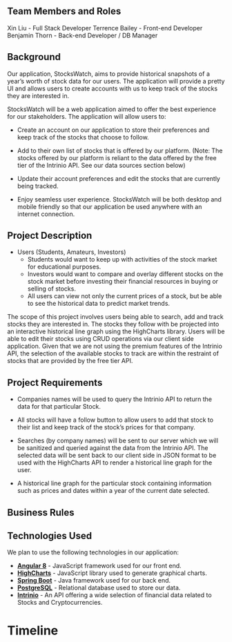 ## Team Members and Roles

Xin Liu - Full Stack Developer
Terrence Bailey - Front-end Developer  
Benjamin Thorn - Back-end Developer / DB Manager

## Background

Our application, StocksWatch, aims to provide historical snapshots of a year’s worth of stock data for our users. The application will provide a pretty UI and allows users to create accounts with us to keep track of the stocks they are interested in.

StocksWatch will be a web application aimed to offer the best experience for our stakeholders. The application will allow users to:


* Create an account on our application to store their preferences and keep track of the stocks that choose to follow.


* Add to their own list of stocks that is offered by our platform. (Note: The stocks offered by our platform is reliant to the data offered by the free tier of the Intrinio API. See our data sources section below)


* Update their account preferences and edit the stocks that are currently being tracked. 


* Enjoy seamless user experience. StocksWatch will be both desktop and mobile friendly so that our application be used anywhere with an internet connection. 

## Project Description 

- Users (Students, Amateurs, Investors)
	- Students would want to keep up with activities of the stock market for educational purposes.
	- Investors would want to compare and overlay different stocks on the stock market before investing their financial resources in buying or selling of stocks.
	- All users can view not only the current prices of a stock, but be able to see the historical data to predict market trends.

The scope of this project involves users being able to search, add and track stocks they are interested in. The stocks they follow with be projected into an interactive historical line graph using the HighCharts library. Users will be able to edit their stocks using CRUD operations via our client side application. Given that we are not using the premium features of the Intrinio API, the selection of the available stocks to track are within the restraint of stocks that are provided by the free tier API. 

## Project Requirements

* Companies names will be used to query the Intrinio API to return the data for that particular Stock.

* All stocks will have a follow button to allow users to add that stock to their list and keep track of the stock’s prices for that company.

* Searches (by company names) will be sent to our server which we will be sanitized and queried against the data from the Intrinio API. The selected data will be sent back to our client side in JSON format to be used with the HighCharts API to render a historical line graph for the user. 

* A historical line graph for the particular stock containing information such as prices and dates within a year of the current date selected. 

## Business Rules 


## Technologies Used

We plan to use the following technologies in our application: 
* __[Angular 8](https://angular.io/)__ - JavaScript framework used for our front end.
* __[HighCharts](https://www.highcharts.com/)__ - JavaScript library used to generate graphical charts.
* __[Spring Boot](https://spring.io/projects/spring-boot)__ - Java framework used for our back end. 
* __[PostgreSQL](https://www.postgresql.org/)__ - Relational database used to store our data.
* __[Intrinio](https://intrinio.com/)__ - An API offering a wide selection of financial data related to Stocks and Cryptocurrencies.

# Timeline